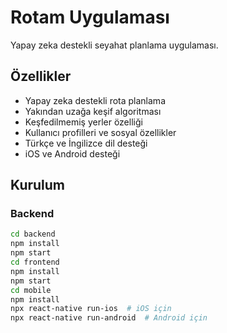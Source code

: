 # Rotam Uygulaması

Yapay zeka destekli seyahat planlama uygulaması.

## Özellikler

- Yapay zeka destekli rota planlama
- Yakından uzağa keşif algoritması
- Keşfedilmemiş yerler özelliği
- Kullanıcı profilleri ve sosyal özellikler
- Türkçe ve İngilizce dil desteği
- iOS ve Android desteği

## Kurulum

### Backend

```bash
cd backend
npm install
npm start
cd frontend
npm install
npm start
cd mobile
npm install
npx react-native run-ios  # iOS için
npx react-native run-android  # Android için
